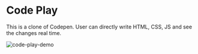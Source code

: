 # Code Play

This is a clone of Codepen. User can directly write HTML, CSS, JS and see the changes real time.

![code-play-demo](https://user-images.githubusercontent.com/56465357/209551678-bcb7f38d-baa2-4edd-bcef-98794ffaa179.gif)
